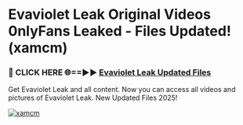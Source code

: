 # Evaviolet Leak Original Videos 0nlyFans Leaked - Files Updated! (xamcm)

<h3>🔴 CLICK HERE 🌐==►► <a href="https://tinyurl.com/ehrbuxhb" rel="nofollow">Evaviolet Leak Updated Files</a></h3>

Get Evaviolet Leak and all content. Now you can access all videos and pictures of Evaviolet Leak. New Updated Files 2025!

[![xamcm](https://i.imgur.com/lVYEuWS.gif)](https://tinyurl.com/ehrbuxhb)

